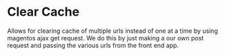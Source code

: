 # Clear Cache
Allows for clearing cache of multiple urls instead of one at a time by using magentos ajax get request.
We do this by just making a our own post request and passing the various urls from the front end app.
